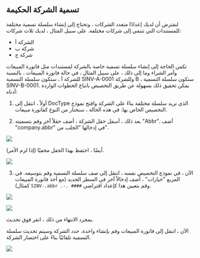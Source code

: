 ## تسمية الشركة الحكيمة

لنفترض أن لديك إعدادًا متعدد الشركات ، وتحتاج إلى إنشاء سلسلة تسمية مختلفة للمستندات التي تنتمي إلى شركات مختلفة. على سبيل المثال ، لديك ثلاث شركات:

* الشركة أ
* شركة ب
* شركة ج

تكمن الحاجة إلى إنشاء سلسلة تسمية خاصة بالشركة لمستندات مثل فاتورة المبيعات وأمر الشراء وما إلى ذلك ، على سبيل المثال ، في حالة فاتورة المبيعات ، بالنسبة للشركة أ ، ستكون سلسلة التسمية SINV-A-0001 وللشركة B ، ستكون سلسلة التسمية SINV-B-0001. يمكن تحقيق ذلك بسهولة عن طريق التخصيص باتباع الخطوات الواردة أدناه:

1) أولاً ، انتقل إلى DocType الذي تريد سلسلة مختلفة بناءً على الشركة وافتح نموذج التخصيص الخاص بها. في هذه الحالة ، سنختار من النوع كفاتورة مبيعات.

2) بعد ذلك ، أسفل حقل الشركة ، أضف حقلاً آخر وقم بتسميته "Abbr". أضف "company.abbr" في إدخالها "الجلب من".

![](https://docs.erpnext.com/files/3mLkrQs.png)

أيضًا ، احتفظ بهذا الحقل مخفيًا (إذا لزم الأمر).

![](https://docs.erpnext.com/files/w6DS7FY.png)

3) الآن ، في نموذج التخصيص نفسه ، انتقل إلى صف سلسلة التسمية وقم بتوسيعه. في المربع "خيارات" ، أضف إدخالاً آخر في السطر الجديد (مع أخذ فاتورة المبيعات كمثال) `SINV-.abbr .-. ####` وقم بتعيين هذا كإعداد افتراضي.

![](https://docs.erpnext.com/files/WAE0FQA.png)

![](https://docs.erpnext.com/files/2GJ5YLM.png)

بمجرد الانتهاء من ذلك ، انقر فوق تحديث.

الآن ، انتقل إلى فاتورة المبيعات وقم بإنشاء واحدة. حدد الشركة وسيتم تحديث سلسلة التسمية تلقائيًا بناءً على اختصار الشركة.

![](https://docs.erpnext.com/files/PrEgDa7.png)